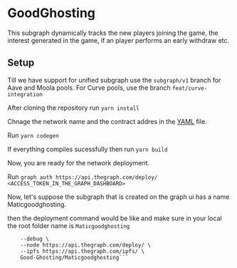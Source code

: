 # GoodGhosting
This subgraph dynamically tracks the new players joining the game, the interest generated in the game, if an player performs an early withdraw etc.

## Setup
Till we have support for unified subgraph use the ```subgraph/v1``` branch for Aave and Moola pools. For Curve pools, use the branch `feat/curve-integration`





After cloning the repository run ```yarn install```

Chnage the network name and the contract addres in the [YAML](https://github.com/Good-Ghosting/graph/blob/master/subgraph.yaml) file.

Run ```yarn codegen```

If everything compiles sucessfully then run ```yarn build```

Now, you are ready for the network deployment.

Run ```graph auth https://api.thegraph.com/deploy/ <ACCESS_TOKEN_IN_THE_GRAPH_DASHBOARD>```

Now, let's suppose the subgraph that is created on the graph ui has a name Maticgoodghosting.

then the deployment command would be like and make sure in your local the root folder name is ```Maticgoodghosting```

```graph deploy \
    --debug \
    --node https://api.thegraph.com/deploy/ \
    --ipfs https://api.thegraph.com/ipfs/ \
    Good-Ghosting/Maticgoodghosting```
